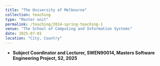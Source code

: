 ```yaml
---
title: "The University of Melbourne"
collection: teaching
type: "Master unit"
permalink: /teaching/2014-spring-teaching-1
venue: "The School of Computing and Information Systems"
date: 2025-07-01
location: "City, Country"
---
```


- **Subject Coordinator and Lecturer, SWEN90014, Masters Software Engineering Project, S2, 2025**

